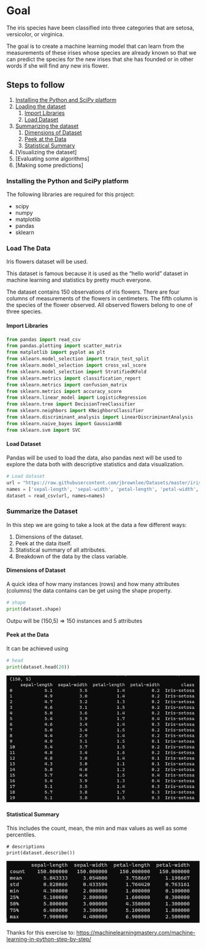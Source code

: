 # Goal

The iris species have been classified into three categories that are setosa, versicolor, or virginica.

The goal is to create a machine learning model that can learn from the measurements of these irises whose species are already known so that we can predict the species for the new irises that she has founded or in other words if she will find any new iris flower.

## Steps to follow

1. [Installing the Python and SciPy platform](#installing-the-python-and-scipy-platform)
2. [Loading the dataset](#load-the-data)
    1. [Import Libraries](#import-libraries)
    2. [Load Dataset](#load-dataset)
3. [Summarizing the dataset](#summarize-the-dataset)
    1. [Dimensions of Dataset](#dimensions-of-dataset)
    2. [Peek at the Data](#peek-at-the-data)
    3. [Statistical Summary](#statistical-summary)
4. [Visualizing the dataset]
5. [Evaluating some algorithms]
6. [Making some predictions]


### Installing the Python and SciPy platform

The following libraries are required for this project:
* scipy
* numpy
* matplotlib
* pandas
* sklearn


### Load The Data

Iris flowers dataset will be used.

This dataset is famous because it is used as the “hello world” dataset in machine learning and statistics by pretty much everyone.

The dataset contains 150 observations of iris flowers. There are four columns of measurements of the flowers in centimeters. The fifth column is the species of the flower observed. All observed flowers belong to one of three species.

#### Import Libraries

``` python
from pandas import read_csv
from pandas.plotting import scatter_matrix
from matplotlib import pyplot as plt
from sklearn.model_selection import train_test_split
from sklearn.model_selection import cross_val_score
from sklearn.model_selection import StratifiedKFold
from sklearn.metrics import classification_report
from sklearn.metrics import confusion_matrix
from sklearn.metrics import accuracy_score
from sklearn.linear_model import LogisticRegression
from sklearn.tree import DecisionTreeClassifier
from sklearn.neighbors import KNeighborsClassifier
from sklearn.discriminant_analysis import LinearDiscriminantAnalysis
from sklearn.naive_bayes import GaussianNB
from sklearn.svm import SVC
```

#### Load Dataset

Pandas will be used to load the data, also pandas next will be used to explore the data both with descriptive statistics and data visualization.

```python
# Load dataset
url = "https://raw.githubusercontent.com/jbrownlee/Datasets/master/iris.csv"
names = ['sepal-length', 'sepal-width', 'petal-length', 'petal-width', 'class']
dataset = read_csv(url, names=names)
```

### Summarize the Dataset

In this step we are going to take a look at the data a few different ways:

1. Dimensions of the dataset.
2. Peek at the data itself.
3. Statistical summary of all attributes.
4. Breakdown of the data by the class variable.

#### Dimensions of Dataset

A quick idea of how many instances (rows) and how many attributes (columns) the data contains can be get using the shape property.

```python
# shape
print(dataset.shape)
```

Outpu will be (150,5) => 150 instances and 5 attributes

#### Peek at the Data

It can be achieved using 
```python
# head
print(dataset.head(20))
```

![Peek at the data](./images/peek.png)


#### Statistical Summary

This includes the count, mean, the min and max values as well as some percentiles.
```pythons
# descriptions
print(dataset.describe())
```

![Statistical Summary](./images/statisticalSummary.png)




Thanks for this exercise to:
https://machinelearningmastery.com/machine-learning-in-python-step-by-step/